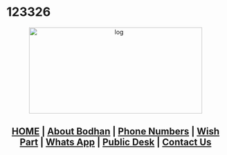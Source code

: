 # 123326
<!DOCTYPE html>
<html>
<head>
<title>Mana Bodhan</title>
</head>
<body>
<center>
<img src="logo.png" alt="log" width="400" height="200"/>
</center>
<div id="menu" align="middle" >
<h2>
<a href="main.html">HOME</a> |
<a href="aboutbodhan.html">About Bodhan</a> |
<a href="phoneno.html">Phone Numbers</a> |
<a href="wish.html">Wish Part</a> |
<a href="whatsapp.html">Whats App</a> |
<a href="public.html">Public Desk</a> |
<a href="Contact.html">Contact Us</a> 
</h2>





</div>

</div>
</body>
</html>
